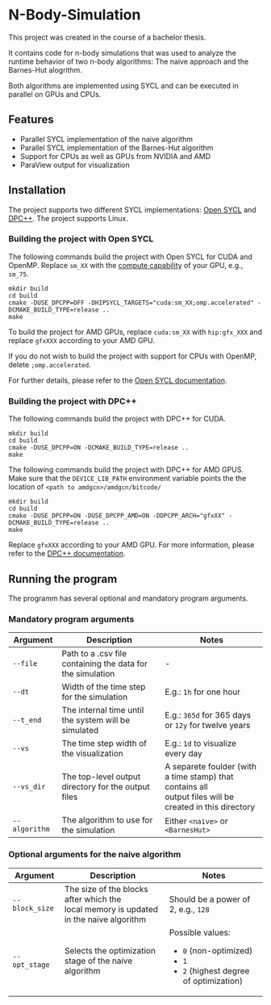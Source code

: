 # N-Body-Simulation

This project was created in the course of a bachelor thesis. 

It contains code for n-body simulations that was used to analyze the runtime behavior of two n-body algorithms: 
The naive approach and the Barnes-Hut alogrithm. 

Both algorithms are implemented using SYCL and can be executed in parallel on GPUs and CPUs. 

## Features
- Parallel SYCL implementation of the naive algorithm 
- Parallel SYCL implementation of the Barnes-Hut algorithm
- Support for CPUs as well as GPUs from NVIDIA and AMD
- ParaView output for visualization

## Installation

The project supports two different SYCL implementations: [Open SYCL](https://github.com/OpenSYCL/OpenSYCL) and [DPC++](https://github.com/intel/llvm).
The project supports Linux.

### Building the project with Open SYCL

The following commands build the project with Open SYCL for CUDA and OpenMP.
Replace `sm_XX` with the [compute capability](https://developer.nvidia.com/cuda-gpus) of your GPU, e.g., `sm_75`.

```
mkdir build
cd build
cmake -DUSE_DPCPP=OFF -DHIPSYCL_TARGETS="cuda:sm_XX;omp.accelerated" -DCMAKE_BUILD_TYPE=release ..
make
```

To build the project for AMD GPUs, replace `cuda:sm_XX` with `hip:gfx_XXX` and replace `gfxXXX` according to your AMD GPU.

If you do not wish to build the project with support for CPUs with OpenMP, delete `;omp.accelerated`.

For further details, please refer to the [Open SYCL documentation](https://github.com/OpenSYCL/OpenSYCL/blob/develop/doc/using-hipsycl.md).

### Building the project with DPC++

The following commands build the project with DPC++ for CUDA.

```
mkdir build
cd build
cmake -DUSE_DPCPP=ON -DCMAKE_BUILD_TYPE=release ..
make
```

The following commands build the project with DPC++ for AMD GPUS.
Make sure that the `DEVICE_LIB_PATH` environment variable points the the location of `<path to amdgcn>/amdgcn/bitcode/`

```
mkdir build
cd build
cmake -DUSE_DPCPP=ON -DUSE_DPCPP_AMD=ON -DDPCPP_ARCH="gfxXX" -DCMAKE_BUILD_TYPE=release ..
make
```

Replace `gfxXXX` according to your AMD GPU.
For more information, please refer to the [DPC++ documentation](https://intel.github.io/llvm-docs/GetStartedGuide.html).

## Running the program

The programm has several optional and mandatory program arguments.

### Mandatory program arguments

| Argument          | Description         | Notes             |
| ----------------- | ------------------- | ----------------- |
| `--file` | Path to a .csv file containing the data for the simulation | - |
| `--dt` | Width of the time step for the simulation  | E.g.: `1h` for one hour |
| `--t_end` | The internal time until the system will be simulated | E.g.: `365d` for  365 days or `12y` for twelve years |
| `--vs` | The time step width of the visualization  | E.g.: `1d` to visualize every day |
| `--vs_dir` | The top-level output directory for the output files | A separete foulder (with a time stamp) that contains all <br /> output files will be created in this directory|
| `--algorithm` | The algorithm to use for the simulation  | Either `<naive>` or `<BarnesHut>` |

### Optional arguments for the naive algorithm

| Argument          | Description         | Notes             |
| ----------------- | ------------------- | ----------------- |
| `--block_size` | The size of the blocks after which the <br /> local memory is updated in the naive algorithm | Should be a power of 2, e.g., `128` |
| `--opt_stage` | Selects the optimization stage of the naive algorithm | Possible values:<br /> <ul><li>`0` (non-optimized)</li><li>`1`</li><li>`2` (highest degree of optimization)</li></ul> |


